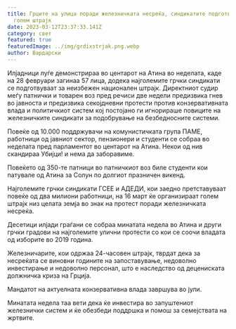 ```yaml
---
title: Грците на улица поради железничката несреќа, синдикатите подготвуваат
  голем штрајк
date: 2023-03-12T23:37:33.141Z
category: свет
featured: true
featuredImage: ../img/grdixstrjak.png.webp
author: Вардарски
---
```


Илјадници луѓе демонстрираа во центарот на Атина во неделата, каде на 28 февруари загинаа 57 лица, додека најголемите грчки синдикати се подготвуваат за неизбежен национален штрајк.
Директниот судир меѓу патнички и товарен воз пред речиси две недели предизвика гнев во јавноста и предизвика секојдневни протести против конзервативната влада и политичкиот систем кој постојано ги игнорираше повиците на железничките синдикати за подобрување на безбедносните системи.

Повеќе од 10.000 поддржувачи на комунистичката група ПАМЕ, работници од јавниот сектор, пензионери и студенти се собраа во неделата пред парламентот во центарот на Атина. Некои од нив скандираа Убијци! и нема да заборавиме.

Повеќето од 350-те патници во патничкиот воз биле студенти кои патувале од Атина за Солун по долгиот празничен викенд.

Најголемите грчки синдикати ГСЕЕ и АДЕДИ, кои заедно претставуваат повеќе од два милиони работници, на 16 март ќе организираат голем штрајк низ целата земја во знак на протест поради железничката несреќа.

Десетици илјади граѓани се собраа минатата недела во Атина и други грчки градови на најголемите улични протести со кои се соочи владата од изборите во 2019 година.

Железничарите, кои одржаа 24-часовен штрајк, тврдат дека за несреќата се виновни годините на запоставување, недоволно инвестирање и недоволно персонал, што е наследство од децениската должничка криза на Грција.

Мандатот на актуелната конзервативна влада завршува во јули.

Минатата недела таа вети дека ќе инвестира во запуштениот железнички систем и ќе обезбеди поддршка и помош за семејствата на жртвите.
